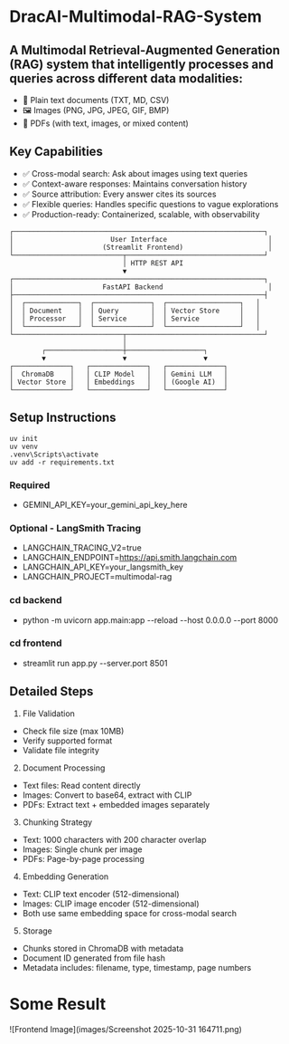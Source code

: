 # DracAI-Multimodal-RAG-System
## A Multimodal Retrieval-Augmented Generation (RAG) system that intelligently processes and queries across different data modalities:

- 📄 Plain text documents (TXT, MD, CSV)
- 🖼️ Images (PNG, JPG, JPEG, GIF, BMP)
- 📑 PDFs (with text, images, or mixed content)

## Key Capabilities
- ✅ Cross-modal search: Ask about images using text queries
- ✅ Context-aware responses: Maintains conversation history
- ✅ Source attribution: Every answer cites its sources
- ✅ Flexible queries: Handles specific questions to vague explorations
- ✅ Production-ready: Containerized, scalable, with observability

```
┌──────────────────────────────────────────────────────────────┐
│                        User Interface                         │
│                      (Streamlit Frontend)                     │
└───────────────────────────┬──────────────────────────────────┘
                            │ HTTP REST API
                            ▼
┌──────────────────────────────────────────────────────────────┐
│                      FastAPI Backend                          │
├──────────────────────────────────────────────────────────────┤
│  ┌─────────────┐  ┌──────────────┐  ┌──────────────────┐   │
│  │ Document    │  │ Query        │  │ Vector Store     │   │
│  │ Processor   │  │ Service      │  │ Service          │   │
│  └─────────────┘  └──────────────┘  └──────────────────┘   │
└───────────────────────────┬──────────────────────────────────┘
                            │
        ┌───────────────────┼───────────────────┐
        ▼                   ▼                   ▼
┌──────────────┐   ┌──────────────┐   ┌──────────────┐
│  ChromaDB    │   │ CLIP Model   │   │ Gemini LLM   │
│ Vector Store │   │ Embeddings   │   │ (Google AI)  │
└──────────────┘   └──────────────┘   └──────────────┘
```

## Setup Instructions
```
uv init
uv venv
.venv\Scripts\activate
uv add -r requirements.txt
```

### Required
- GEMINI_API_KEY=your_gemini_api_key_here

### Optional - LangSmith Tracing
- LANGCHAIN_TRACING_V2=true
- LANGCHAIN_ENDPOINT=https://api.smith.langchain.com
- LANGCHAIN_API_KEY=your_langsmith_key
- LANGCHAIN_PROJECT=multimodal-rag

### cd backend
- python -m uvicorn app.main:app --reload --host 0.0.0.0 --port 8000

### cd frontend
- streamlit run app.py --server.port 8501


## Detailed Steps
1. File Validation

- Check file size (max 10MB)
- Verify supported format
- Validate file integrity

2. Document Processing

- Text files: Read content directly
- Images: Convert to base64, extract with CLIP
- PDFs: Extract text + embedded images separately

3. Chunking Strategy

- Text: 1000 characters with 200 character overlap
- Images: Single chunk per image
- PDFs: Page-by-page processing

4. Embedding Generation

- Text: CLIP text encoder (512-dimensional)
- Images: CLIP image encoder (512-dimensional)
- Both use same embedding space for cross-modal search

5. Storage

- Chunks stored in ChromaDB with metadata
- Document ID generated from file hash
- Metadata includes: filename, type, timestamp, page numbers



# Some Result
![Frontend Image](images/Screenshot 2025-10-31 164711.png)